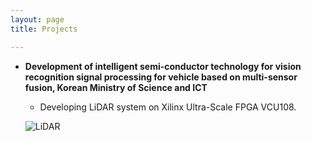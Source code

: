 ```yaml
---
layout: page
title: Projects

---
```


* **Development of intelligent semi-conductor technology for vision recognition signal processing for vehicle based on multi-sensor fusion, Korean Ministry of Science and ICT**
  * Developing LiDAR system on Xilinx Ultra-Scale FPGA VCU108. 
  
  ![LiDAR](https://github.com/phamquandung/phamquandung.github.io/blob/master/img/LiDAR1.PNG)
